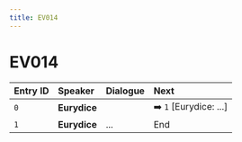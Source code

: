 ```yaml
---
title: EV014
---
```


# EV014


| Entry ID | Speaker | Dialogue | Next |
| :------- | :------ | :------- | :------------ |
| `0` | **Eurydice** |  | ➡️ `1` \[Eurydice: \.\.\.\] |
| `1` | **Eurydice** | \.\.\. | End |
